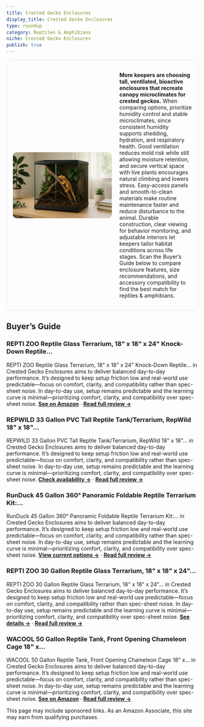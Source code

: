 ```yaml
---
title: Crested Gecko Enclosures
display_title: Crested Gecko Enclosures
type: roundup
category: Reptiles & Amphibians
niche: Crested Gecko Enclosures
publish: true
---
```


<section class="hero-split" style="width:100%;box-sizing:border-box;border:1px solid #e5e7eb;border-radius:12px;padding:16px;display:grid;grid-template-columns:minmax(260px,40%) 1fr;gap:20px;align-items:center;"><figure style="margin:0;"><img src="/hero/roundups/reptiles-amphibians/crested-gecko-enclosures.webp" alt="" style="width:100%;height:auto;display:block;border-radius:10px;"/></figure><div class="hero-copy" style="min-width:0;"><p><strong>More keepers are choosing tall, ventilated, bioactive enclosures that recreate canopy microclimates for crested geckos.</strong> When comparing options, prioritize humidity control and stable microclimates, since consistent humidity supports shedding, hydration, and respiratory health. Good ventilation reduces mold risk while still allowing moisture retention, and secure vertical space with live plants encourages natural climbing and lowers stress. Easy-access panels and smooth-to-clean materials make routine maintenance faster and reduce disturbance to the animal. Durable construction, clear viewing for behavior monitoring, and adjustable interiors let keepers tailor habitat conditions across life stages. Scan the Buyer’s Guide below to compare enclosure features, size recommendations, and accessory compatibility to find the best match for reptiles & amphibians.</p></div></section>

<h2>Buyer’s Guide</h2>
<h3>REPTI ZOO Reptile Glass Terrarium, 18" x 18" x 24" Knock-Down Reptile…</h3>
<p>REPTI ZOO Reptile Glass Terrarium, 18" x 18" x 24" Knock-Down Reptile… in Crested Gecko Enclosures aims to deliver balanced day-to-day performance. It’s designed to keep setup friction low and real-world use predictable&mdash;focus on comfort, clarity, and compatibility rather than spec-sheet noise. In day-to-day use, setup remains predictable and the learning curve is minimal&mdash;prioritizing comfort, clarity, and compatibility over spec-sheet noise. <a href="https://amzn.to/4o4opD5" target="_blank" rel="nofollow sponsored noopener noopener" target="_blank"><strong>See on Amazon</strong></a> · <a href="/reviews/repti-zoo-reptile-glass-terrarium-18-x-18-x-24-knock-down-reptile-habit-473c695e/"><strong>Read full review &rarr;</strong></a></p>
<h3>REPWILD 33 Gallon PVC Tall Reptile Tank/Terrarium, RepWild 18" x 18"…</h3>
<p>REPWILD 33 Gallon PVC Tall Reptile Tank/Terrarium, RepWild 18" x 18"… in Crested Gecko Enclosures aims to deliver balanced day-to-day performance. It’s designed to keep setup friction low and real-world use predictable&mdash;focus on comfort, clarity, and compatibility rather than spec-sheet noise. In day-to-day use, setup remains predictable and the learning curve is minimal&mdash;prioritizing comfort, clarity, and compatibility over spec-sheet noise. <a href="https://amzn.to/42oMZWO" target="_blank" rel="nofollow sponsored noopener noopener" target="_blank"><strong>Check availability &rarr;</strong></a> · <a href="/reviews/repwild-33-gallon-pvc-tall-reptile-tank-terrarium-repwild-18-x-18-x-24-eee64164/"><strong>Read full review &rarr;</strong></a></p>
<h3>RunDuck 45 Gallon 360° Panoramic Foldable Reptile Terrarium Kit:…</h3>
<p>RunDuck 45 Gallon 360° Panoramic Foldable Reptile Terrarium Kit:… in Crested Gecko Enclosures aims to deliver balanced day-to-day performance. It’s designed to keep setup friction low and real-world use predictable&mdash;focus on comfort, clarity, and compatibility rather than spec-sheet noise. In day-to-day use, setup remains predictable and the learning curve is minimal&mdash;prioritizing comfort, clarity, and compatibility over spec-sheet noise. <a href="https://amzn.to/42oVeST" target="_blank" rel="nofollow sponsored noopener noopener" target="_blank"><strong>View current options &rarr;</strong></a> · <a href="/reviews/runduck-45-gallon-360-panoramic-foldable-reptile-terrarium-kit-crested-20ca11a6/"><strong>Read full review &rarr;</strong></a></p>
<h3>REPTI ZOO 30 Gallon Reptile Glass Terrarium, 18" x 18" x 24"…</h3>
<p>REPTI ZOO 30 Gallon Reptile Glass Terrarium, 18" x 18" x 24"… in Crested Gecko Enclosures aims to deliver balanced day-to-day performance. It’s designed to keep setup friction low and real-world use predictable&mdash;focus on comfort, clarity, and compatibility rather than spec-sheet noise. In day-to-day use, setup remains predictable and the learning curve is minimal&mdash;prioritizing comfort, clarity, and compatibility over spec-sheet noise. <a href="https://amzn.to/42sW7tE" target="_blank" rel="nofollow sponsored noopener noopener" target="_blank"><strong>See details &rarr;</strong></a> · <a href="/reviews/repti-zoo-30-gallon-reptile-glass-terrarium-18-x-18-x-24-rainforest-hab-71956b65/"><strong>Read full review &rarr;</strong></a></p>
<h3>WACOOL 50 Gallon Reptile Tank, Front Opening Chameleon Cage 18" x…</h3>
<p>WACOOL 50 Gallon Reptile Tank, Front Opening Chameleon Cage 18" x… in Crested Gecko Enclosures aims to deliver balanced day-to-day performance. It’s designed to keep setup friction low and real-world use predictable&mdash;focus on comfort, clarity, and compatibility rather than spec-sheet noise. In day-to-day use, setup remains predictable and the learning curve is minimal&mdash;prioritizing comfort, clarity, and compatibility over spec-sheet noise. <a href="https://amzn.to/42qEKcP" target="_blank" rel="nofollow sponsored noopener noopener" target="_blank"><strong>See on Amazon</strong></a> · <a href="/reviews/wacool-50-gallon-reptile-tank-front-opening-chameleon-cage-18-x-18-x-36-9f550250/"><strong>Read full review &rarr;</strong></a></p>
<aside class="disclosure">This page may include sponsored links. As an Amazon Associate, this site may earn from qualifying purchases.</aside>
